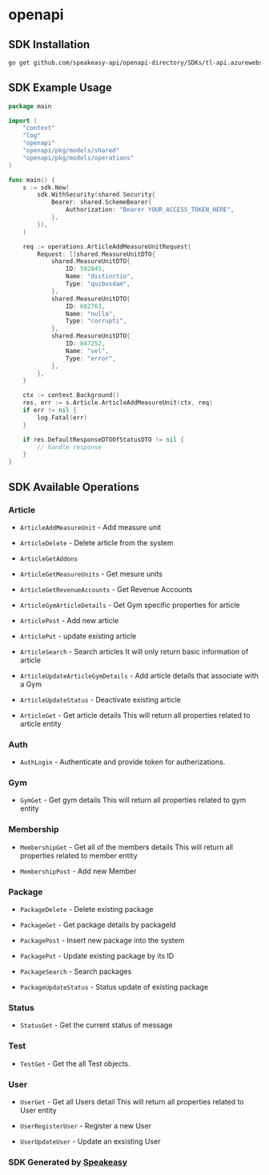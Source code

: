 # openapi

<!-- Start SDK Installation -->
## SDK Installation

```bash
go get github.com/speakeasy-api/openapi-directory/SDKs/tl-api.azurewebsites.net/2020-08-10_6-22/go
```
<!-- End SDK Installation -->

## SDK Example Usage
<!-- Start SDK Example Usage -->
```go
package main

import (
    "context"
    "log"
    "openapi"
    "openapi/pkg/models/shared"
    "openapi/pkg/models/operations"
)

func main() {
    s := sdk.New(
        sdk.WithSecurity(shared.Security{
            Bearer: shared.SchemeBearer{
                Authorization: "Bearer YOUR_ACCESS_TOKEN_HERE",
            },
        }),
    )

    req := operations.ArticleAddMeasureUnitRequest{
        Request: []shared.MeasureUnitDTO{
            shared.MeasureUnitDTO{
                ID: 592845,
                Name: "distinctio",
                Type: "quibusdam",
            },
            shared.MeasureUnitDTO{
                ID: 602763,
                Name: "nulla",
                Type: "corrupti",
            },
            shared.MeasureUnitDTO{
                ID: 847252,
                Name: "vel",
                Type: "error",
            },
        },
    }

    ctx := context.Background()
    res, err := s.Article.ArticleAddMeasureUnit(ctx, req)
    if err != nil {
        log.Fatal(err)
    }

    if res.DefaultResponseDTOOfStatusDTO != nil {
        // handle response
    }
}
```
<!-- End SDK Example Usage -->

<!-- Start SDK Available Operations -->
## SDK Available Operations


### Article

* `ArticleAddMeasureUnit` - Add measure unit
* `ArticleDelete` - Delete article from the system
            
* `ArticleGetAddons`
* `ArticleGetMeasureUnits` - Get mesure units
* `ArticleGetRevenueAccounts` - Get Revenue Accounts 
* `ArticleGymArticleDetails` - Get Gym specific properties for article
            
* `ArticlePost` - Add new article
            
* `ArticlePut` - update existing article
            
* `ArticleSearch` - Search articles
It will only return basic information of article
            
* `ArticleUpdateArticleGymDetails` - Add article details that associate with a Gym
            
* `ArticleUpdateStatus` - Deactivate existing article 
* `ArticleGet` - Get article details
This will return all properties related to article entity
            

### Auth

* `AuthLogin` - Authenticate and provide token for autherizations.
            

### Gym

* `GymGet` - Get gym details
This will return all properties related to gym entity
            

### Membership

* `MembershipGet` - Get all of the members details
This will return all properties related to member entity
            
* `MembershipPost` - Add new Member
            

### Package

* `PackageDelete` - Delete existing package
            
* `PackageGet` - Get package details by packageId
            
* `PackagePost` - Insert new package into the system
            
* `PackagePut` - Update existing package by its ID
            
* `PackageSearch` - Search packages
            
* `PackageUpdateStatus` - Status update of existing package 

### Status

* `StatusGet` - Get the current status of message

### Test

* `TestGet` - Get the all Test objects.
            

### User

* `UserGet` - Get all Users detail
This will return all properties related to User entity
            
* `UserRegisterUser` - Register a new User
            
* `UserUpdateUser` - Update an exsisting User
            
<!-- End SDK Available Operations -->

### SDK Generated by [Speakeasy](https://docs.speakeasyapi.dev/docs/using-speakeasy/client-sdks)
